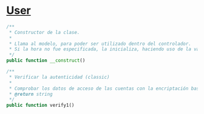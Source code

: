 # [User](https://gitlab.com/WoW-CMS/BlizzCMS-Plus/-/blob/master/application/modules/user/controllers/User.php)

```php
/**
 * Constructor de la clase.
 *
 * Llama al modelo, para poder ser utilizado dentro del controlador.
 * Si la hora no fue especificada, la inicializa, haciendo uso de la variable: timezone
 */
public function __construct()
```

```php
/**
 * Verificar la autenticidad (classic)
 *
 * Comprobar los datos de acceso de las cuentas con la encriptación basada en SHA1
 * @return string
 */
public function verify1()
```
